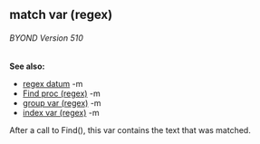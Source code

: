 ## match var (regex) 
###### BYOND Version 510
**See also:**
*   [regex datum](/ref/regex.md) -m
*   [Find proc (regex)](/ref/regex/proc/Find.md) -m
*   [group var (regex)](/ref/regex/var/group.md) -m
*   [index var (regex)](/ref/regex/var/index.md) -m

After a call to Find(), this var contains the text that was
matched.